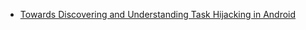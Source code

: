   
- [Towards Discovering and Understanding Task Hijacking in Android](https://www.usenix.org/system/files/conference/usenixsecurity15/sec15-paper-ren-chuangang.pdf)
        